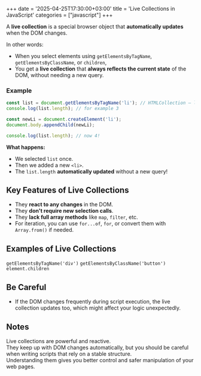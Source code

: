 +++
date = '2025-04-25T17:30:00+03:00'
title = 'Live Collections in JavaScript'
categories = ["javascript"]
+++

A **live collection** is a special browser object that **automatically updates** when the DOM changes.

In other words:
- When you select elements using `getElementsByTagName`, `getElementsByClassName`, or `children`,
- You get a **live collection** that **always reflects the current state** of the DOM, without needing a new query.


### Example

```javascript
const list = document.getElementsByTagName('li'); // HTMLCollection — live collection
console.log(list.length); // for example 3

const newLi = document.createElement('li');
document.body.appendChild(newLi);

console.log(list.length); // now 4!
```

**What happens:**  
- We selected `list` once.
- Then we added a new `<li>`.
- The `list.length` **automatically updated** without a new query!


## Key Features of Live Collections

- They **react to any changes** in the DOM.
- They **don't require new selection calls**.
- They **lack full array methods** like `map`, `filter`, etc.
- For iteration, you can use `for...of`, `for`, or convert them with `Array.from()` if needed.


## Examples of Live Collections

 `getElementsByTagName('div')`
 `getElementsByClassName('button')`
 `element.children`


## Be Careful

- If the DOM changes frequently during script execution, the live collection updates too, which might affect your logic unexpectedly.


## Notes

Live collections are powerful and reactive.  
They keep up with DOM changes automatically, but you should be careful when writing scripts that rely on a stable structure.  
Understanding them gives you better control and safer manipulation of your web pages.